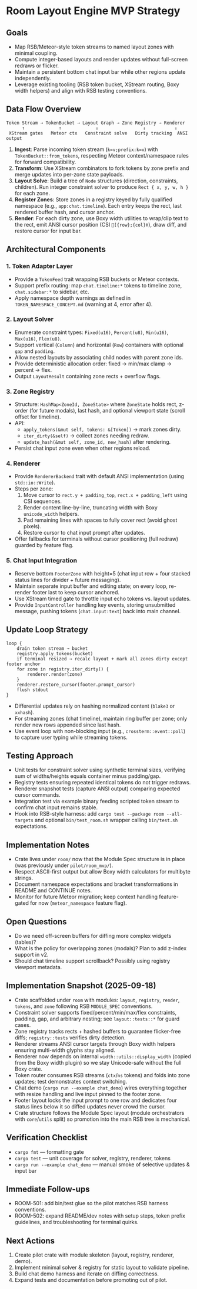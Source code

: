 # Room Layout Engine MVP Strategy

## Goals
- Map RSB/Meteor-style token streams to named layout zones with minimal coupling.
- Compute integer-based layouts and render updates without full-screen redraws or flicker.
- Maintain a persistent bottom chat input bar while other regions update independently.
- Leverage existing tooling (RSB token bucket, XStream routing, Boxy width helpers) and align with RSB testing conventions.

## Data Flow Overview
```
Token Stream → TokenBucket → Layout Graph → Zone Registry → Renderer
      ↑             ↑             ↓                 ↓           ↓
 XStream gates   Meteor ctx   Constraint solve   Dirty tracking  ANSI output
```

1. **Ingest**: Parse incoming token stream (`k=v;prefix:k=v`) with `TokenBucket::from_tokens`, respecting Meteor context/namespace rules for forward compatibility.
2. **Transform**: Use XStream combinators to fork tokens by zone prefix and merge updates into per-zone state payloads.
3. **Layout Solve**: Build a tree of `Node` structures (direction, constraints, children). Run integer constraint solver to produce `Rect { x, y, w, h }` for each zone.
4. **Register Zones**: Store zones in a registry keyed by fully qualified namespace (e.g., `app:chat.timeline`). Each entry keeps the rect, last rendered buffer hash, and cursor anchor.
5. **Render**: For each dirty zone, use Boxy width utilities to wrap/clip text to the rect, emit ANSI cursor position (CSI `[{row};{col}H`), draw diff, and restore cursor for input bar.

## Architectural Components

### 1. Token Adapter Layer
- Provide a `TokenFeed` trait wrapping RSB buckets or Meteor contexts.
- Support prefix routing: map `chat.timeline:*` tokens to timeline zone, `chat.sidebar:*` to sidebar, etc.
- Apply namespace depth warnings as defined in `TOKEN_NAMESPACE_CONCEPT.md` (warning at 4, error after 4).

### 2. Layout Solver
- Enumerate constraint types: `Fixed(u16)`, `Percent(u8)`, `Min(u16)`, `Max(u16)`, `Flex(u8)`.
- Support vertical (`Column`) and horizontal (`Row`) containers with optional `gap` and `padding`.
- Allow nested layouts by associating child nodes with parent zone ids.
- Provide deterministic allocation order: fixed → min/max clamp → percent → flex.
- Output `LayoutResult` containing zone rects + overflow flags.

### 3. Zone Registry
- Structure: `HashMap<ZoneId, ZoneState>` where `ZoneState` holds rect, z-order (for future modals), last hash, and optional viewport state (scroll offset for timeline).
- API:
  - `apply_tokens(&mut self, tokens: &[Token])` → mark zones dirty.
  - `iter_dirty(&self)` → collect zones needing redraw.
  - `update_hash(&mut self, zone_id, new_hash)` after rendering.
- Persist chat input zone even when other regions reload.

### 4. Renderer
- Provide `RendererBackend` trait with default ANSI implementation (using `std::io::Write`).
- Steps per zone:
  1. Move cursor to `rect.y + padding_top`, `rect.x + padding_left` using CSI sequences.
  2. Render content line-by-line, truncating width with Boxy `unicode_width` helpers.
  3. Pad remaining lines with spaces to fully cover rect (avoid ghost pixels).
  4. Restore cursor to chat input prompt after updates.
- Offer fallbacks for terminals without cursor positioning (full redraw) guarded by feature flag.

### 5. Chat Input Integration
- Reserve bottom `FooterZone` with height=5 (chat input row + four stacked status lines for divider + future messaging).
- Maintain separate input buffer and editing state; on every loop, re-render footer last to keep cursor anchored.
- Use XStream timed gate to throttle input echo tokens vs. layout updates.
- Provide `InputController` handling key events, storing unsubmitted message, pushing tokens (`chat.input:text`) back into main channel.

## Update Loop Strategy
```
loop {
    drain token stream → bucket
    registry.apply_tokens(bucket)
    if terminal resized → recalc layout + mark all zones dirty except footer anchor
    for zone in registry.iter_dirty() {
        renderer.render(zone)
    }
    renderer.restore_cursor(footer.prompt_cursor)
    flush stdout
}
```
- Differential updates rely on hashing normalized content (`blake3` or `xxhash`).
- For streaming zones (chat timeline), maintain ring buffer per zone; only render new rows appended since last hash.
- Use event loop with non-blocking input (e.g., `crossterm::event::poll`) to capture user typing while streaming tokens.

## Testing Approach
- Unit tests for constraint solver using synthetic terminal sizes, verifying sum of widths/heights equals container minus padding/gap.
- Registry tests ensuring repeated identical tokens do not trigger redraws.
- Renderer snapshot tests (capture ANSI output) comparing expected cursor commands.
- Integration test via example binary feeding scripted token stream to confirm chat input remains stable.
- Hook into RSB-style harness: add `cargo test --package room --all-targets` and optional `bin/test_room.sh` wrapper calling `bin/test.sh` expectations.

## Implementation Notes
- Crate lives under `room/` now that the Module Spec structure is in place (was previously under `pilot/room_mvp/`).
- Respect ASCII-first output but allow Boxy width calculators for multibyte strings.
- Document namespace expectations and bracket transformations in README and CONTINUE notes.
- Monitor for future Meteor migration; keep context handling feature-gated for now (`meteor_namespace` feature flag).

## Open Questions
- Do we need off-screen buffers for diffing more complex widgets (tables)?
- What is the policy for overlapping zones (modals)? Plan to add z-index support in v2.
- Should chat timeline support scrollback? Possibly using registry viewport metadata.

## Implementation Snapshot (2025-09-18)

- Crate scaffolded under `room` with modules: `layout`, `registry`, `render`, `tokens`, and `zone` following RSB `MODULE_SPEC` conventions.
- Constraint solver supports fixed/percent/min/max/flex constraints, padding, gap, and arbitrary nesting; see `layout::tests::*` for guard cases.
- Zone registry tracks rects + hashed buffers to guarantee flicker-free diffs; `registry::tests` verifies dirty detection.
- Renderer streams ANSI cursor targets through Boxy width helpers ensuring multi-width glyphs stay aligned.
- Renderer now depends on internal `width::utils::display_width` (copied from the Boxy width plugin) so we stay Unicode-safe without the full Boxy crate.
- Token router consumes RSB streams (`ctx`/`ns` tokens) and folds into zone updates; test demonstrates context switching.
- Chat demo (`cargo run --example chat_demo`) wires everything together with resize handling and live input pinned to the footer zone.
- Footer layout locks the input prompt to one row and dedicates four status lines below it so diffed updates never crowd the cursor.
- Crate structure follows the Module Spec layout (module orchestrators with `core`/`utils` split) so promotion into the main RSB tree is mechanical.

## Verification Checklist

- `cargo fmt` — formatting gate
- `cargo test` — unit coverage for solver, registry, renderer, tokens
- `cargo run --example chat_demo` — manual smoke of selective updates & input bar

## Immediate Follow-ups

- ROOM-501: add bin/test glue so the pilot matches RSB harness conventions.
- ROOM-502: expand README/dev notes with setup steps, token prefix guidelines, and troubleshooting for terminal quirks.

## Next Actions
1. Create pilot crate with module skeleton (layout, registry, renderer, demo).
2. Implement minimal solver & registry for static layout to validate pipeline.
3. Build chat demo harness and iterate on diffing correctness.
4. Expand tests and documentation before promoting out of pilot.
